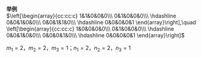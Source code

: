**举例**  
 $\left[\begin{array}{cc:cc:c}  
1&1&0&0&0\\\  
0&1&0&0&0\\\  
\hdashline  
0&0&1&0&0\\\  
0&0&1&1&0\\\  
\hdashline  
0&0&0&0&1  
\end{array}\right],\quad  
\left[\begin{array}{cc:cc:c}  
1&0&0&0&0\\\  
0&1&0&0&0\\\  
\hdashline  
0&0&1&0&0\\\  
0&0&0&1&0\\\  
\hdashline  
0&0&0&0&1  
\end{array}\right]$  
  
 $m_1=2，m_2=2，m_3=1；n_1=2，n_2=2，n_3=1$  

